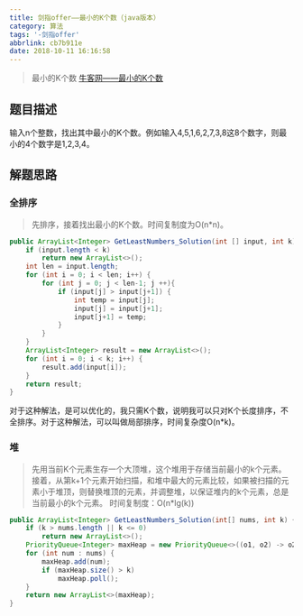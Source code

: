 ```yaml
---
title: 剑指offer——最小的K个数（java版本）
category: 算法
tags: '-剑指offer'
abbrlink: cb7b911e
date: 2018-10-11 16:16:58
---
```

>最小的K个数
[牛客网——最小的K个数](https://www.nowcoder.com/practice/6a296eb82cf844ca8539b57c23e6e9bf?tpId=13&tqId=11182&tPage=2&rp=2&ru=/ta/coding-interviews&qru=/ta/coding-interviews/question-ranking)
## 题目描述
输入n个整数，找出其中最小的K个数。例如输入4,5,1,6,2,7,3,8这8个数字，则最小的4个数字是1,2,3,4。
## 解题思路
### 全排序
>先排序，接着找出最小的K个数。时间复制度为O(n*n)。

```java
public ArrayList<Integer> GetLeastNumbers_Solution(int [] input, int k) {
    if (input.length < k)
        return new ArrayList<>();
    int len = input.length;
    for (int i = 0; i < len; i++) {
        for (int j = 0; j < len-1; j ++){
            if (input[j] > input[j+1]) {
                int temp = input[j];
                input[j] = input[j+1];
                input[j+1] = temp;
            }
        }
    }
    ArrayList<Integer> result = new ArrayList<>();
    for (int i = 0; i < k; i++) {
        result.add(input[i]);
    }
    return result;
}
```
对于这种解法，是可以优化的，我只需K个数，说明我可以只对K个长度排序，不全排序。对于这种解法，可以叫做局部排序，时间复杂度O(n*k)。

### 堆
> 先用当前K个元素生存一个大顶堆，这个堆用于存储当前最小的k个元素。接着，从第k+1个元素开始扫描，和堆中最大的元素比较，如果被扫描的元素小于堆顶，则替换堆顶的元素，并调整堆，以保证堆内的k个元素，总是当前最小的k个元素。
> 时间复制度：O(n*lg(k))

```java
public ArrayList<Integer> GetLeastNumbers_Solution(int[] nums, int k) {
    if (k > nums.length || k <= 0)
        return new ArrayList<>();
    PriorityQueue<Integer> maxHeap = new PriorityQueue<>((o1, o2) -> o2 - o1);
    for (int num : nums) {
        maxHeap.add(num);
        if (maxHeap.size() > k)
            maxHeap.poll();
    }
    return new ArrayList<>(maxHeap);
}
```


